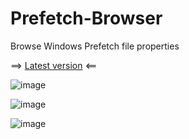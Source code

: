 # Prefetch-Browser
Browse Windows Prefetch file properties


==> [Latest version](https://github.com/kacos2000/Prefetch-Browser/releases/latest) <==



![image](https://user-images.githubusercontent.com/11378310/144842922-b9711755-00b5-41ab-bcb9-c26a156988c2.png)

![image](https://user-images.githubusercontent.com/11378310/144844929-adc146c8-441f-40e6-ad4b-901f97fe6ab0.png)

![image](https://user-images.githubusercontent.com/11378310/144844830-db57d7e5-2427-49f8-b43b-a478b0fb8267.png)






